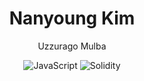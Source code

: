 
<div align="center">
  
  <h1>Nanyoung Kim</h1>

Uzzurago Mulba

  ![JavaScript](https://img.shields.io/badge/JavaScript-ffe700?style=for-the-badge&logo=JavaScript&logoColor=black)
  ![Solidity](https://img.shields.io/badge/Solidity-010101?style=for-the-badge&logo=Solidity&logoColor=white)

